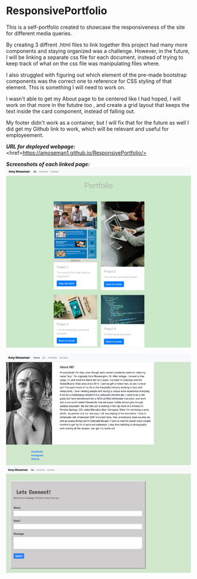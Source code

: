 # ResponsivePortfolio

This is a self-portfolio created to showcase the responsiveness of the site for different media queries.

By creating 3 diffrent .html files to link together this project had many more components and staying organized was a challenge. However, in the future, I will be linking a separate css file for each document, instead of trying to keep track of what on the css file was manipulating files where.

I also struggled with figuring out which element of the pre-made bootstrap components was the correct one to reference for CSS styling of that element. This is something I will need to work on.

I wasn't able to get my About page to be centered like I had hoped, I will work on that more in the fututre too , and create a grid layout that keeps the text inside the card component, instead of falling out.

My footer didn't work as a container, but I will fix that for the future as well I did get my Github link to work, which will be relevant and useful for employeement.

**_URL for deployed webpage:_**
<href=https://amoseman1.github.io/ResponsivePortfolio/>

**_Screenshots of each linked page:_**
<img src="assets/_Users_amymoseman_Desktop_Class_Homework_ResponsivePortfolio_portfolio.html.png"/>

<img src="assets/Screen Shot 2020-10-04 at 8.26.28 PM.png"/>

<img src="assets/Screen Shot 2020-10-04 at 8.26.52 PM.png"/>
